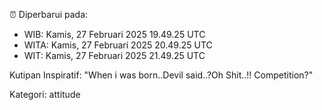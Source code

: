 ⏰ Diperbarui pada:
- WIB: Kamis, 27 Februari 2025 19.49.25 UTC
- WITA: Kamis, 27 Februari 2025 20.49.25 UTC
- WIT: Kamis, 27 Februari 2025 21.49.25 UTC

Kutipan Inspiratif:
"When i was born..Devil said..?Oh Shit..!! Competition?"


Kategori: attitude

